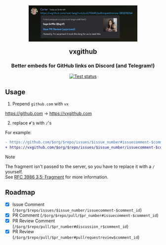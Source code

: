 <div align="center">
	<p style="margin-bottom: 0px">
		<a href="https://github.com/carterhimmel/vxgithub"><img src="/.github/assets/pr_review.png" width="70%" alt="vxgithub demo" /></a>
	</p>
	<br>
	<h2 style="margin-top: 0px">vxgithub</h2>
	<h3>Better embeds for GitHub links on Discord (and Telegram!)</h3>
	<a href="https://github.com/sycertech/vxgithub/actions/workflows/ci.yml"><img alt="Test status" src="https://github.com/sycertech/vxgithub/actions/workflows/ci.yml/badge.svg"></a>
</div>

## Usage

1. Prepend `github.com` with `vx`

https://github.com -> https://vxgithub.com

2. replace `#`'s with `/`'s

For example:

```diff
- https://github.com/$org/$repo/issues/$issue_number#issuecomment-$comment_id
+ https://vxgithub.com/$org/$repo/issues/$issue_number/issuecomment-$comment_id
```

> [!NOTE]  
> The fragment isn't passed to the server, so you have to replace it with a `/` yourself.  
> See [RFC 3986 3.5: Fragment](https://datatracker.ietf.org/doc/html/rfc3986#section-3.5) for more information.

## Roadmap

- [x] Issue Comment (`/$org/$repo/issues/$issue_number/issuecomment-$comment_id`)
- [x] PR Comment (`/$org/$repo/pull/$pr_number#issuecomment-$comment_id`)
- [x] PR Review Comment (`/$org/$repo/pull/$pr_number#discussion_r$comment_id`)
- [x] PR Review (`/$org/$repo/pull/$pr_number#pullrequestreview$comment_id`)
